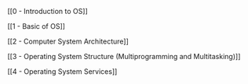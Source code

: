 
[[0 - Introduction to OS]]

[[1 - Basic of OS]]

[[2 - Computer System Architecture]]

[[3 - Operating System Structure (Multiprogramming and Multitasking)]]

[[4 - Operating System Services]]